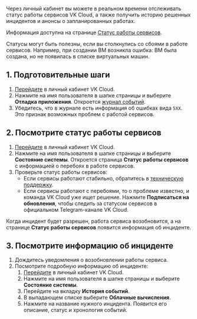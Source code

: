 Через личный кабинет вы можете в реальном времени отслеживать статус работы сервисов VK Cloud, а также получить историю решенных инцидентов и анонсы о запланированных работах.

Информация доступна на странице [Статус работы сервисов](https://status.mcs.mail.ru/).

Статусы могут быть полезны, если вы столкнулись со сбоями в работе сервисов. Например, при создании ВМ возникла ошибка: ВМ была создана, но не появилась в списке виртуальных машин.

## 1. Подготовительные шаги

1. [Перейдите](https://msk.cloud.vk.com/app/) в личный кабинет VK Cloud.
1. Нажмите на имя пользователя в шапке страницы и выберите **Отладка приложения**. Откроется [журнал событий](/ru/base/account/instructions/debugging).
1. Убедитесь, что в журнале есть информация об ошибках вида `5XX`. Это признак возможных проблем с работой сервисов.

## 2. Посмотрите статус работы сервисов

1. [Перейдите](https://msk.cloud.vk.com/app/) в личный кабинет VK Cloud.
1. Нажмите на имя пользователя в шапке страницы и выберите **Состояние системы**. Откроется страница **Статус работы сервисов** с информацией о перебоях в работе сервисов.
1. Проверьте статус работы сервисов:
   - Если сервисы работают стабильно, обратитесь в [техническую поддержку](/ru/contacts/).
   - Если сервисы работают с перебоями, то о проблеме известно, и команда VK Cloud уже ищет решение. Нажмите **Подписаться на обновления**, чтобы следить за статусом сервисов в официальном Telegram-канале VK Cloud.

Когда инцидент будет разрешен, работа сервиса возобновится, а на странице **Статус работы сервисов** появится информация об инциденте.

## 3. Посмотрите информацию об инциденте

1. Дождитесь уведомления о возобновлении работы сервиса.
1. Посмотрите подробную информацию об инциденте:
   1. [Перейдите](https://msk.cloud.vk.com/app/) в личный кабинет VK Cloud.
   1. Нажмите на имя пользователя в шапке страницы и выберите **Состояние системы**.
   1. Перейдите на вкладку **История событий**.
   1. В выпадающем списке выберите **Облачные вычисления**.
   1. Нажмите на название нужного инцидента. Появится его описание, статус и хронология событий.
